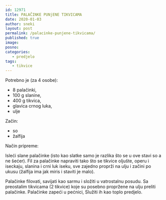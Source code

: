 ```yaml
---
id: 12971
title: PALAČINKE PUNjENE TIKVICAMA
date: 2020-01-03
author: sneki
layout: post
permalink: /palacinke-punjene-tikvicama/
published: true
image: 
posno: 
categories:
   - predjelo
tags:
   - tikvice
---
```

Potrebno je (za 4 osobe):

* 8 palačinki, 
* 100 g slanine,
* 400 g tikvica,
* glavica crnog luka,
* ulje

Začin:

* so
* žalfija

Način pripreme:

Isleći slane palačinke (isto kao slatke samo je razlika što se u ove stavi so a ne šećer). Fil za palačinke napraviti tako što se tikvice oljušte, operu i iseckaju, slanina i crni luk iseku, sve zajedno proprži na ulju i začini po ukusu (žalfija ima jak miris i staviti je malo).

Palačinke filovati, savijati kao sarmu i složiti u vatrostalnu posudu. Sa preostalim tikvicama (2 tikvice) koje su posebno propržene na ulju preliti palačinke. Palačinke zapeći u pećnici, Služiti ih kao toplo predjelo.

